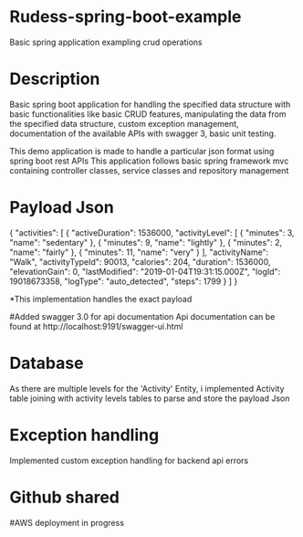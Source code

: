 # Rudess-spring-boot-example
Basic spring application exampling crud operations

# Description

Basic spring boot application for handling the specified data structure  with basic functionalities like basic CRUD features, manipulating the data from the specified data structure, custom exception management, documentation of the available APIs with swagger 3, basic unit testing.

This demo application is made to handle a particular json format using spring boot rest APIs
This application follows basic spring framework mvc containing controller classes, service classes and repository management


# Payload Json
{
  "activities": [
    {
      "activeDuration": 1536000,
      "activityLevel": [
        {
          "minutes": 3,
          "name": "sedentary"
        },
        {
          "minutes": 9,
          "name": "lightly"
        },
        {
          "minutes": 2,
          "name": "fairly"
        },
        {
          "minutes": 11,
          "name": "very"
        }
      ],
      "activityName": "Walk",
      "activityTypeId": 90013,
      "calories": 204,
      "duration": 1536000,
      "elevationGain": 0,
      "lastModified": "2019-01-04T19:31:15.000Z",
      "logId": 19018673358,
      "logType": "auto_detected",
      "steps": 1799
    }
  ]
}

*This implementation handles the exact payload

#Added swagger 3.0 for api documentation
Api documentation can be found at
http://localhost:9191/swagger-ui.html

# Database 
As there are multiple levels for the 'Activity' Entity, i implemented Activity table joining with activity levels tables to parse and store the payload Json

# Exception handling
Implemented custom exception handling for backend api errors

# Github shared
 #AWS deployment in progress






